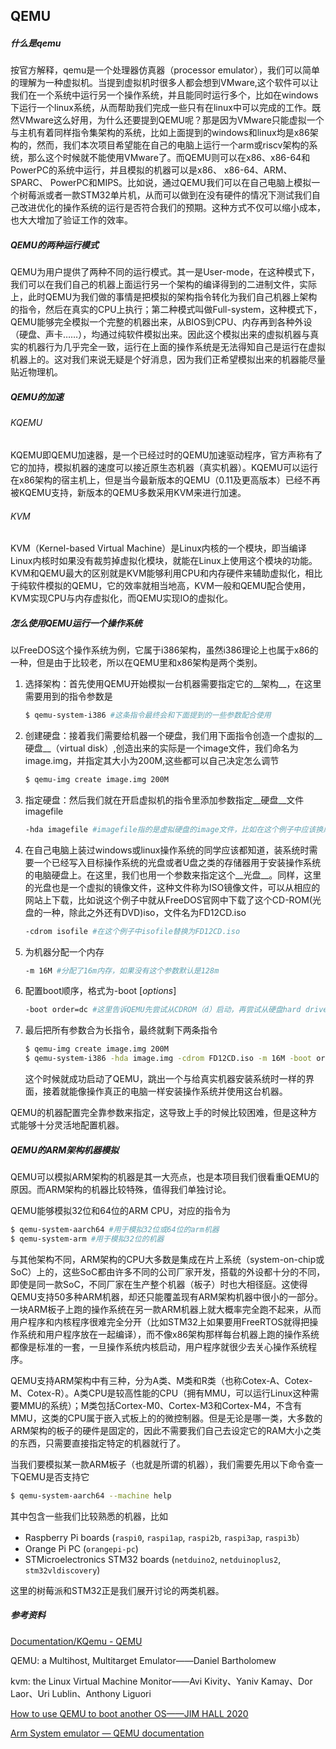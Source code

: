 ## QEMU

##### 什么是qemu

按官方解释，qemu是一个处理器仿真器（processor emulator），我们可以简单的理解为一种虚拟机。当提到虚拟机时很多人都会想到VMware,这个软件可以让我们在一个系统中运行另一个操作系统，并且能同时运行多个，比如在windows下运行一个linux系统，从而帮助我们完成一些只有在linux中可以完成的工作。既然VMware这么好用，为什么还要提到QEMU呢？那是因为VMware只能虚拟一个与主机有着同样指令集架构的系统，比如上面提到的windows和linux均是x86架构的，然而，我们本次项目希望能在自己的电脑上运行一个arm或riscv架构的系统，那么这个时候就不能使用VMware了。而QEMU则可以在x86、x86-64和PowerPC的系统中运行，并且模拟的机器可以是x86、 x86-64、ARM、 SPARC、 PowerPC和MIPS。比如说，通过QEMU我们可以在自己电脑上模拟一个树莓派或者一款STM32单片机，从而可以做到在没有硬件的情况下测试我们自己改进优化的操作系统的运行是否符合我们的预期。这种方式不仅可以缩小成本，也大大增加了验证工作的效率。

##### QEMU的两种运行模式

QEMU为用户提供了两种不同的运行模式。其一是User-mode，在这种模式下，我们可以在我们自己的机器上面运行另一个架构的编译得到的二进制文件，实际上，此时QEMU为我们做的事情是把模拟的架构指令转化为我们自己机器上架构的指令，然后在真实的CPU上执行；第二种模式叫做Full-system，这种模式下，QEMU能够完全模拟一个完整的机器出来，从BIOS到CPU、内存再到各种外设（硬盘、声卡……），均通过纯软件模拟出来。因此这个模拟出来的虚拟机器与真实的机器行为几乎完全一致，运行在上面的操作系统是无法得知自己是运行在虚拟机器上的。这对我们来说无疑是个好消息，因为我们正希望模拟出来的机器能尽量贴近物理机。

##### QEMU的加速

###### KQEMU

KQEMU即QEMU加速器，是一个已经过时的QEMU加速驱动程序，官方声称有了它的加持，模拟机器的速度可以接近原生态机器（真实机器）。KQEMU可以运行在x86架构的宿主机上，但是当今最新版本的QEMU（0.11及更高版本）已经不再被KQEMU支持，新版本的QEMU多数采用KVM来进行加速。

###### KVM

KVM（Kernel-based Virtual Machine）是Linux内核的一个模块，即当编译Linux内核时如果没有裁剪掉虚拟化模块，就能在Linux上使用这个模块的功能。KVM和QEMU最大的区别就是KVM能够利用CPU和内存硬件来辅助虚拟化，相比于纯软件模拟的QEMU，它的效率就相当地高，KVM一般和QEMU配合使用，KVM实现CPU与内存虚拟化，而QEMU实现IO的虚拟化。

##### 怎么使用QEMU运行一个操作系统

以FreeDOS这个操作系统为例，它属于i386架构，虽然i386理论上也属于x86的一种，但是由于比较老，所以在QEMU里和x86架构是两个类别。

1. 选择架构：首先使用QEMU开始模拟一台机器需要指定它的__架构__，在这里需要用到的指令参数是

   ``` bash
   $ qemu-system-i386 #这条指令最终会和下面提到的一些参数配合使用
   ```

2. 创建硬盘：接着我们需要给机器一个硬盘，我们用下面指令创造一个虚拟的__硬盘__（virtual disk）,创造出来的实际是一个image文件，我们命名为image.img，并指定其大小为200M,这些都可以自己决定怎么调节

   ``` bash
   $ qemu-img create image.img 200M
   ```

3. 指定硬盘：然后我们就在开启虚拟机的指令里添加参数指定__硬盘__文件imagefile

   ```bash
   -hda imagefile #imagefile指的是虚拟硬盘的image文件，比如在这个例子中应该换成image.img
   ```

4. 在自己电脑上装过windows或linux操作系统的同学应该都知道，装系统时需要一个已经写入目标操作系统的光盘或者U盘之类的存储器用于安装操作系统的电脑硬盘上。在这里，我们也用一个参数来指定这个__光盘__。同样，这里的光盘也是一个虚拟的镜像文件，这种文件称为ISO镜像文件，可以从相应的网站上下载，比如说这个例子中就从FreeDOS官网中下载了这个CD-ROM(光盘的一种，除此之外还有DVD)iso，文件名为FD12CD.iso

   ```bash
   -cdrom isofile #在这个例子中isofile替换为FD12CD.iso
   ```

5. 为机器分配一个内存

   ```bash
   -m 16M #分配了16m内存，如果没有这个参数默认是128m
   ```

6. 配置boot顺序，格式为-boot [*options*]

   ```bash
   -boot order=dc #这里告诉QEMU先尝试从CDROM（d）启动，再尝试从硬盘hard drive（c）启动。
   ```

7. 最后把所有参数合为长指令，最终就剩下两条指令

   ```bash
   $ qemu-img create image.img 200M
   $ qemu-system-i386 -hda image.img -cdrom FD12CD.iso -m 16M -boot order=dc
   ```

   这个时候就成功启动了QEMU，跳出一个与给真实机器安装系统时一样的界面，接着就能像操作真正的电脑一样安装操作系统并使用这台机器。

QEMU的机器配置完全靠参数来指定，这导致上手的时候比较困难，但是这种方式能够十分灵活地配置机器。

##### QEMU的ARM架构机器模拟

QEMU可以模拟ARM架构的机器是其一大亮点，也是本项目我们很看重QEMU的原因。而ARM架构的机器比较特殊，值得我们单独讨论。

QEMU能够模拟32位和64位的ARM CPU，对应的指令为

``` bash
$ qemu-system-aarch64 #用于模拟32位或64位的arm机器
$ qemu-system-arm #用于模拟32位的机器
```

与其他架构不同，ARM架构的CPU大多数是集成在片上系统（system-on-chip或SoC）上的，这些SoC都由许多不同的公司厂家开发，搭载的外设都十分的不同，即使是同一款SoC，不同厂家在生产整个机器（板子）时也大相径庭。这使得QEMU支持50多种ARM机器，却还只能覆盖现有ARM架构机器中很小的一部分。一块ARM板子上跑的操作系统在另一款ARM机器上就大概率完全跑不起来，从而用户程序和内核程序很难完全分开（比如STM32上如果要用FreeRTOS就得把操作系统和用户程序放在一起编译），而不像x86架构那样每台机器上跑的操作系统都像是标准的一套，一旦操作系统内核启动，用户程序就很少去关心操作系统程序。

QEMU支持ARM架构中有三种，分为A类、M类和R类（也称Cotex-A、Cotex-M、Cotex-R）。A类CPU是较高性能的CPU（拥有MMU，可以运行Linux这种需要MMU的系统）；M类包括Cortex-M0、Cortex-M3和Cortex-M4，不含有MMU，这类的CPU属于嵌入式板上的的微控制器。但是无论是哪一类，大多数的ARM架构的板子的硬件是固定的，因此不需要我们自己去设定它的RAM大小之类的东西，只需要直接指定特定的机器就行了。

当我们要模拟某一款ARM板子（也就是所谓的机器），我们需要先用以下命令查一下QEMU是否支持它

```bash
$ qemu-system-aarch64 --machine help 
```

其中包含一些我们比较熟悉的机器，比如

+ Raspberry Pi boards (`raspi0`, `raspi1ap`, `raspi2b`, `raspi3ap`, `raspi3b`）
+ Orange Pi PC (`orangepi-pc`)
+ STMicroelectronics STM32 boards (`netduino2`, `netduinoplus2`, `stm32vldiscovery`)

这里的树莓派和STM32正是我们展开讨论的两类机器。

##### 参考资料

[Documentation/KQemu - QEMU](https://wiki.qemu.org/Documentation/KQemu#Introduction)

QEMU: a Multihost, Multitarget Emulator——Daniel Bartholomew

kvm: the Linux Virtual Machine Monitor——Avi Kivity、Yaniv Kamay、Dor Laor、Uri Lublin、Anthony Liguori

[How to use QEMU to boot another OS——JIM HALL 2020](https://www.howtogeek.com/devops/how-to-use-qemu-to-boot-another-os/)

[Arm System emulator — QEMU documentation](https://www.qemu.org/docs/master/system/target-arm.html)